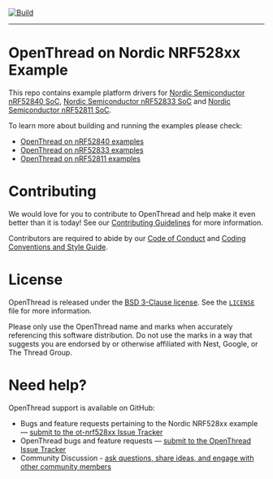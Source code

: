 [![Build][ot-gh-action-build-svg]][ot-gh-action-build]

[ot-gh-action-build]: https://github.com/openthread/ot-nrf528xx/actions?query=workflow%3ABuild+branch%3Amain+event%3Apush
[ot-gh-action-build-svg]: https://github.com/openthread/ot-nrf528xx/workflows/Build/badge.svg?branch=main&event=push

---

# OpenThread on Nordic NRF528xx Example

This repo contains example platform drivers for [Nordic Semiconductor nRF52840 SoC][nrf52840], [Nordic Semiconductor nRF52833 SoC][nrf52833] and [Nordic Semiconductor nRF52811 SoC][nrf52811].

[nrf52840]: https://www.nordicsemi.com/Products/Low-power-short-range-wireless/nRF52840
[nrf52833]: https://www.nordicsemi.com/Products/Low-power-short-range-wireless/nRF52833
[nrf52811]: https://www.nordicsemi.com/Products/Low-power-short-range-wireless/nRF52811

To learn more about building and running the examples please check:

- [OpenThread on nRF52840 examples][nrf52840-page]
- [OpenThread on nRF52833 examples][nrf52833-page]
- [OpenThread on nRF52811 examples][nrf52811-page]

[nrf52840-page]: src/nrf52840/README.md
[nrf52833-page]: src/nrf52833/README.md
[nrf52811-page]: src/nrf52811/README.md

# Contributing

We would love for you to contribute to OpenThread and help make it even better than it is today! See our [Contributing Guidelines](https://github.com/openthread/openthread/blob/main/CONTRIBUTING.md) for more information.

Contributors are required to abide by our [Code of Conduct](https://github.com/openthread/openthread/blob/main/CODE_OF_CONDUCT.md) and [Coding Conventions and Style Guide](https://github.com/openthread/openthread/blob/main/STYLE_GUIDE.md).

# License

OpenThread is released under the [BSD 3-Clause license](https://github.com/openthread/ot-nrf528xx/blob/main/LICENSE). See the [`LICENSE`](https://github.com/openthread/ot-nrf528xx/blob/main/LICENSE) file for more information.

Please only use the OpenThread name and marks when accurately referencing this software distribution. Do not use the marks in a way that suggests you are endorsed by or otherwise affiliated with Nest, Google, or The Thread Group.

# Need help?

OpenThread support is available on GitHub:

- Bugs and feature requests pertaining to the Nordic NRF528xx example — [submit to the ot-nrf528xx Issue Tracker](https://github.com/openthread/ot-nrf528xx/issues)
- OpenThread bugs and feature requests — [submit to the OpenThread Issue Tracker](https://github.com/openthread/openthread/issues)
- Community Discussion - [ask questions, share ideas, and engage with other community members](https://github.com/openthread/openthread/discussions)
